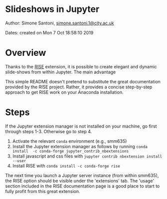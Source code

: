 Slideshows in Jupyter
======================

Author: Simone Santoni, simone.santoni.1@city.ac.uk

Dates: created on Mon  7 Oct 18:58:10 2019


Overview
========

Thanks to the [RISE](https://rise.readthedocs.io/en/maint-5.5/installation.html)
extension, it is possible to create elegant and dynamic
slide-shows from within Jupyter. The main advantage 

This simple README doesn't pretend to substitute the great documentation
provided by the RISE project. Rather, it provides a concise step-by-step
approach to get RISE work on your Anaconda installation.


Steps
=====

If the Jupyter extension manager is not installed on your machine, go first through
steps 1-3. Otherwise go to step 4.

1. Activate the relevant ```conda``` environment (e.g., smm635)
2. Install the Jupyter extension manager as follows by running ```conda install 
  -c conda-forge jupyter_contrib_nbextensions```
3. Install javascript and css files with ```jupyter contrib nbextension install --user```
4. Install RISE with ```conda install -c conda-forge rise```

The next time you launch a Jupyter server instance (from within smm635), the RISE 
option should be visible under the 'extensions' tab. The 'usage' section included 
in the RISE documentation page is a good place to start to fully profit from this 
great extension.